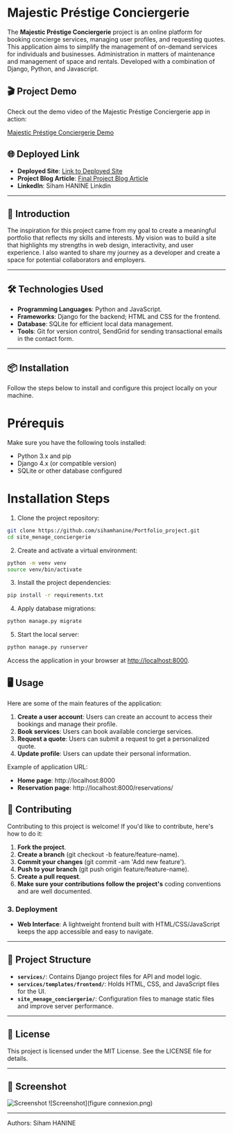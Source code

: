 
<img src="../images/logovide.PNG" alt=""/>

# Majestic Préstige Conciergerie

The **Majestic Préstige Conciergerie** project is an online platform for booking concierge services, managing user profiles, and requesting quotes. This application aims to simplify the management of on-demand services for individuals and businesses. Administration in matters of maintenance and management of space and rentals.
Developed with a combination of Django, Python, and Javascript.


## 🎬 Project Demo
Check out the demo video of the Majestic Préstige Conciergerie app in action:

[Majestic Préstige Conciergerie Demo](https://sihamhanine.github.io/landing-page-conciergerie/)




## 🌐 Deployed Link

- **Deployed Site**: [Link to Deployed Site](https://sihamhanine.github.io/landing-page-conciergerie/)
- **Project Blog Article**: [Final Project Blog Article](https://www.linkedin.com/feed/update/urn:li:activity:7260368530955464705 )
- **LinkedIn**: Siham HANINE Linkdin
---

## 📖 Introduction

The inspiration for this project came from my goal to create a meaningful portfolio that reflects my skills and interests.
My vision was to build a site that highlights my strengths in web design, interactivity, and user experience.
I also wanted to share my journey as a developer and create a space for potential collaborators and employers.


---

## 🛠️ Technologies Used

- **Programming Languages**: Python and JavaScript.
- **Frameworks**: Django for the backend; HTML and CSS for the frontend.
- **Database**: SQLite for efficient local data management.
- **Tools**: Git for version control, SendGrid for sending transactional emails in the contact form.

---

## 📦 Installation

Follow the steps below to install and configure this project locally on your machine.

# Prérequis

Make sure you have the following tools installed:

- Python 3.x and pip
- Django 4.x (or compatible version)
- SQLite or other database configured

# Installation Steps

1. Clone the project repository:
```bash
git clone https://github.com/sihamhanine/Portfolio_project.git
cd site_menage_conciergerie
```

2. Create and activate a virtual environment:
```bash
python -m venv venv
source venv/bin/activate
```

3. Install the project dependencies:
```bash
pip install -r requirements.txt
```

4. Apply database migrations:
```bash
python manage.py migrate
```

5. Start the local server:
```bash
python manage.py runserver
```

Access the application in your browser at [http://localhost:8000](http://localhost:8000).

## 🖥️ Usage

Here are some of the main features of the application:

1. **Create a user account**: Users can create an account to access their bookings and manage their profile.
2. **Book services**: Users can book available concierge services.
3. **Request a quote**: Users can submit a request to get a personalized quote.
4. **Update profile**: Users can update their personal information.

Example of application URL:

- **Home page**: http://localhost:8000
- **Reservation page**: http://localhost:8000/reservations/

## 🤝 Contributing

Contributing to this project is welcome! If you'd like to contribute, here's how to do it:

1. **Fork the project**.
2. **Create a branch** (git checkout -b feature/feature-name).
3. **Commit your changes** (git commit -am 'Add new feature').
4. **Push to your branch** (git push origin feature/feature-name).
5. **Create a pull request**.
6. **Make sure your contributions follow the project's** coding conventions and are well documented.

### 3. Deployment

- **Web Interface**: A lightweight frontend built with HTML/CSS/JavaScript keeps the app accessible and easy to navigate.

---

## 📂 Project Structure

- **`services/`**: Contains Django project files for API and model logic.
- **`services/templates/frontend/`**: Holds HTML, CSS, and JavaScript files for the UI.
- **`site_menage_conciergerie/`**: Configuration files to manage static files and improve server performance.

---


## 📜 License

This project is licensed under the MIT License. See the LICENSE file for details.

---

## 📓 Screenshot

![Screenshot](accueil.png)
![Screenshot](figure connexion.png)



---


Authors: Siham HANINE
